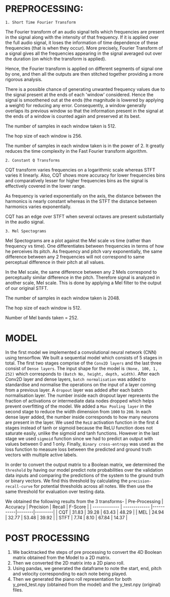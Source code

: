 
# PREPROCESSING:
`1. Short Time Fourier Transform`

The Fourier transform of an audio signal tells which frequencies are present in the signal along with the intensity of that frequency. 
If it is applied over the full audio signal, it loses the information of time dependence of these frequencies (that is when they occur). 
More precisely, Fourier Transform of a signal gives all the frequencies appearing in the signal averaged out over the duration (on which the transform is applied).

Hence, the Fourier transform is applied on different segments of signal one by one, and then all the outputs are then stitched together providing a more rigorous analysis.

There is a possible chance of generating unwanted frequency values due to the signal present at the ends of each 'window' considered. 
Hence the signal is smoothened out at the ends (the magnitude is lowered by applying a weight) for reducing any error.
Consequently, a window generally overlaps its previous window so that the information present in the signal at the ends of a window is counted again and preserved at its best.

The number of samples in each window taken is 512.

The hop size of each window is 256.

The number of samples in each window taken is in the power of 2. It greatly reduces the time complexity in the Fast Fourier transform algorithm.


`2. Constant Q Transforms`

CQT transform varies frequencies on a logarithmic scale whereas STFT varies it linearly.
Also, CQT shows more accuracy for lower frequencies bins and comparatively lesser for higher frequencies bins as the signal is effectively covered in the lower range.

As frequency is varied exponentially on the axis, the distance between the harmonics is nearly constant
whereas in the STFT the distance between harmonics varies exponentially.

CQT has an edge over STFT when several octaves are present substantially in the audio signal.


`3. Mel Spectograms`

Mel Spectograms are a plot against the Mel scale vs time (rather than frequency vs time).
One differentiates between frequencies in terms of how he perceives its pitch.
As frequency and pitch vary exponentially, the same difference between any 2 frequencies will not correspond to same perceptual difference in their pitch at all values.

In the Mel scale, the same difference between any 2 Mels correspond to perceptually similar difference in the pitch. 
Therefore signal is analyzed in another scale, Mel scale.
This is done by applying a Mel filter to the output of our original STFT.

The number of samples in each window taken is 2048.

The hop size of each window is 512.

Number of Mel bands taken = 252.

# MODEL

In the first model we implemented a convolutional neural network (CNN) using tensorflow.
We built a sequential model which consists of 5 stages in total. The first two stages comprise of the `Conv2D layers` and the last three consist of `Dense layers`. The input shape for the model is `(None, 100, 1, 252)` which corresponds to `(Batch No, height, depth, width)`. After each Conv2D layer and dense layers, `batch normalisation` was added to standardise and normalise the operations on the input of a layer coming from a previous layer. 
A `dropout` layer was added after each batch normalisation layer. The number inside each dropout layer represents the fraction of activations or intermediate data nodes dropped which helps prevent overfitting of the model. 
We added a `Max Pooling layer` in the second stage to reduce the width dimension from `1000` to `200`. In each dense layer added, the number inside corresponds to how many neurons are present in the layer. We used the `ReLU` activation function in the first 4 stages instead of tanh or sigmoid because the ReLU function does not saturate easily, unlike the sigmoid and tanh functions. However in the last stage we used `sigmoid` function since we had to predict an output with values between 0 and 1 only. 
Finally, `Binary cross-entropy` was used as the loss function to measure loss between the predicted and ground truth vectors with multiple active labels.

In order to convert the output matrix to a Boolean matrix, we determined the `threshold` by having our model predict note probabilities over the validation data inputs and comparing the predictions of the system to the ground truth or binary vectors. We find this threshold by calculating the `precision-recall-curve` for potential thresholds across all notes. We then use the same threshold for evaluation over testing data. 

We obtained the following results from the 3 transforms-
| Pre-Processing  | Accuracy      | Precision | Recall | F-Score |
| -------------   | ------------- |-----------|--------|---------|
| CQT             | 31.83         |   39.28   | 63.43  | 48.29   |
| MEL             | 24.94         |   32.77   | 53.48  | 39.92   |
| STFT            | 7.74          |    8.10   | 67.84  | 14.37   |

# POST PROCESSING
1. We backtracked the steps of pre processing to convert the 4D Boolean matrix obtained from the Model to a 2D matrix.
2. Then we converted the 2D matrix into a 2D piano roll.
3. Using pandas, we generated the dataframe to note the start, end, pitch and velocity corresponding to each note being played.
4. Then we generated the piano roll representation for both y_pred_test.npy (obtained from the model) and the y_test.npy (original) files.
